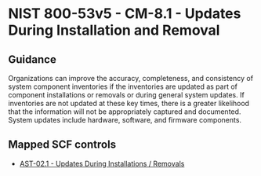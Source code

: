 # NIST 800-53v5 - CM-8.1 - Updates During Installation and Removal
## Guidance
Organizations can improve the accuracy, completeness, and consistency of system component inventories if the inventories are updated as part of component installations or removals or during general system updates. If inventories are not updated at these key times, there is a greater likelihood that the information will not be appropriately captured and documented. System updates include hardware, software, and firmware components.
## Mapped SCF controls
- [AST-02.1 - Updates During Installations / Removals](../scf/ast-021-updatesduringinstallationsremovals.md)